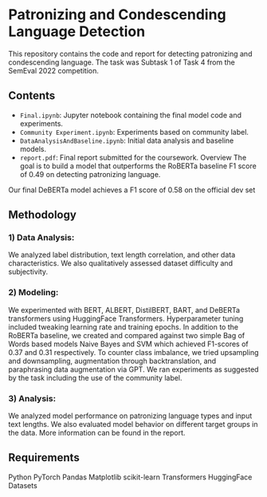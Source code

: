 # Patronizing and Condescending Language Detection
This repository contains the code and report for detecting patronizing and condescending language. The task was Subtask 1 of Task 4 from the SemEval 2022 competition.

## Contents
- `Final.ipynb`: Jupyter notebook containing the final model code and experiments.
- `Community Experiment.ipynb`: Experiments based on community label.
- `DataAnalysisAndBaseline.ipynb`: Initial data analysis and baseline models.
- `report.pdf`: Final report submitted for the coursework.
Overview
The goal is to build a model that outperforms the RoBERTa baseline F1 score of 0.49 on detecting patronizing language.

Our final DeBERTa model achieves a F1 score of 0.58 on the official dev set

## Methodology
### 1) Data Analysis:
We analyzed label distribution, text length correlation, and other data characteristics. We also qualitatively assessed dataset difficulty and subjectivity.
### 2) Modeling:
We experimented with BERT, ALBERT, DistilBERT, BART, and DeBERTa transformers using HuggingFace Transformers. Hyperparameter tuning included tweaking learning rate and training epochs. In addition to the RoBERTa baseline, we created and compared against two simple Bag of Words based models Naive Bayes and SVM which achieved F1-scores of 0.37 and 0.31 respectively. To counter class imbalance, we tried upsampling and downsampling, augmentation through backtranslation, and paraphrasing data augmentation via GPT. We ran experiments as suggested by the task including the use of the community label.
### 3) Analysis:
We analyzed model performance on patronizing language types and input text lengths. We also evaluated model behavior on different target groups in the data. More information can be found in the report.

## Requirements
Python
PyTorch
Pandas
Matplotlib
scikit-learn
Transformers
HuggingFace Datasets
